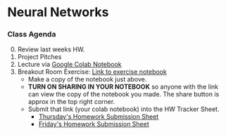 # Neural Networks

### Class Agenda
0. Review last weeks HW.
1. Project Pitches
2. Lecture via [Google Colab Notebook](https://colab.research.google.com/drive/1Snj-zZtsjFTbRgMeOTY19pQtBUhq1GSp?usp=sharing)
3. Breakout Room Exercise: [Link to exercise notebook](https://colab.research.google.com/drive/1MVM9HqVNdRnRxi7nsWcywvBL8OjYOyMx?usp=sharing)
	* Make a copy of the notebook just above.
	* **TURN ON SHARING IN YOUR NOTEBOOK** so anyone with the link can view the copy of the notebook you made. The share button is approx in the top right corner.  
	* Submit that link (your colab notebook) into the HW Tracker Sheet. 
		* [Thursday's Homework Submission Sheet](https://docs.google.com/spreadsheets/d/1zXs0AZorLKglwBCYmZ0N6SZyfTuSkqlLzq6XxwWEjyY/edit?usp=sharing) 
		* [Friday's Homework Submission Sheet](https://docs.google.com/spreadsheets/d/136MdqNnMnl4KAX6X0ZCmLpTkTPuuXxoQr-7HoW6HvyA/edit?usp=sharing)

